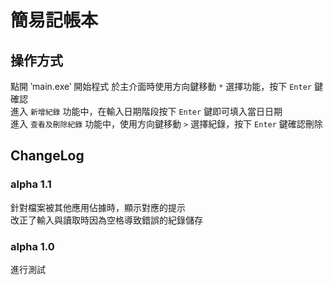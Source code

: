 # 簡易記帳本
## 操作方式
點開 ‵main.exe‵ 開始程式
於主介面時使用方向鍵移動 `*` 選擇功能，按下 `Enter` 鍵確認 <br>
進入 `新增紀錄` 功能中，在輸入日期階段按下 `Enter` 鍵即可填入當日日期<br>
進入 `查看及刪除紀錄` 功能中，使用方向鍵移動 `>` 選擇紀錄，按下 `Enter` 鍵確認刪除 <br>
## ChangeLog
### alpha 1.1
針對檔案被其他應用佔據時，顯示對應的提示<br>
改正了輸入與讀取時因為空格導致錯誤的紀錄儲存<br>
### alpha 1.0
進行測試
